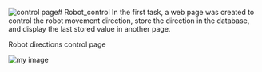 ![control page](https://github.com/Abrar213/Robot_control/assets/140080224/71f17dd5-0eb7-4db1-8146-d438bcd3abf5)# Robot_control
In the first task, a web page was created to control the robot movement direction, store the direction in the database, and display the last stored value in another page.

Robot directions control page
















![my image](controlpage.jpeg)

